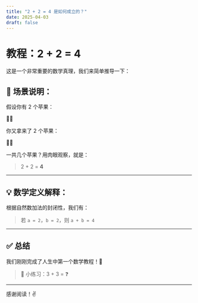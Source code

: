 ```yaml
---
title: "2 + 2 = 4 是如何成立的？"
date: 2025-04-03
draft: false
---
```


# 教程：2 + 2 = 4

这是一个非常重要的数学真理，我们来简单推导一下：

## 🍎 场景说明：

假设你有 2 个苹果：

🍎🍎

你又拿来了 2 个苹果：

🍎🍎

一共几个苹果？用肉眼观察，就是：

> 2 + 2 = **4**

---

## 💡 数学定义解释：

根据自然数加法的封闭性，我们有：

> 若 `a = 2`，`b = 2`，则 `a + b = 4`

---

## ✅ 总结

我们刚刚完成了人生中第一个数学教程！🎉

> 📢 小练习：3 + 3 = ❓

---

感谢阅读！✌️

